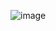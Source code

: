 ![image]([https://dev-to-uploads.s3.amazonaws.com/uploads/articles/th5xamgrr6se0x5ro4g6.png](https://raw.githubusercontent.com/maldinipunisher/images/main/image_recognition_porto.png))
